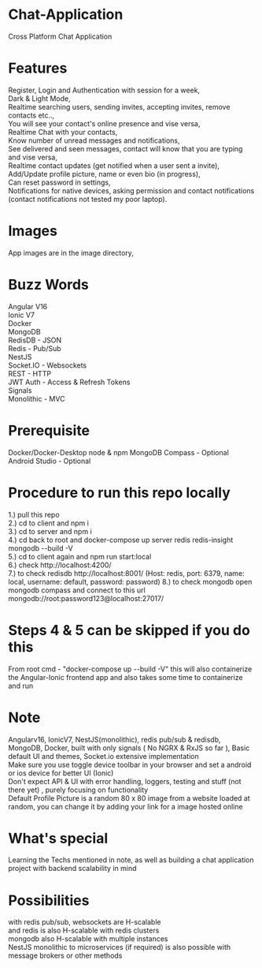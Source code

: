 # Chat-Application
Cross Platform Chat Application

# Features
  Register, Login and Authentication with session for a week, <br />
  Dark & Light Mode, <br />
  Realtime searching users, sending invites, accepting invites, remove contacts etc.., <br />
  You will see your contact's online presence and vise versa, <br />
  Realtime Chat with your contacts, <br />
  Know number of unread messages and notifications, <br />
  See delivered and seen messages, contact will know that you are typing and vise versa, <br />
  Realtime contact updates (get notified when a user sent a invite), <br />
  Add/Update profile picture, name or even bio (in progress), <br />
  Can reset password in settings, <br />
  Notifications for native devices, asking permission and contact notifications (contact notifications not tested my poor laptop). <br />

# Images
  App images are in the image directory, <br />

# Buzz Words
  Angular V16 <br/>
  Ionic V7 <br/>
  Docker <br/>
  MongoDB <br/>
  RedisDB - JSON <br/>
  Redis - Pub/Sub <br/>
  NestJS <br/>
  Socket.IO - Websockets <br/>
  REST - HTTP <br/>
  JWT Auth - Access & Refresh Tokens <br/>
  Signals <br/>
  Monolithic - MVC

# Prerequisite
  Docker/Docker-Desktop
  node & npm
  MongoDB Compass - Optional
  Android Studio - Optional

# Procedure to run this repo locally
1.) pull this repo  <br /> 
2.) cd to client and npm i  <br />
3.) cd to server and npm i  <br /> 
4.) cd back to root and docker-compose up server redis redis-insight mongodb --build -V <br /> 
5.) cd to client again and npm run start:local  <br /> 
6.) check http://localhost:4200/  <br /> 
7.) to check redisdb http://localhost:8001/ (Host: redis, port: 6379, name: local, username: default, password: password)
8.) to check mongodb open mongodb compass and connect to this url mongodb://root:password123@localhost:27017/

# Steps 4 & 5 can be skipped if you do this 
  From root cmd - "docker-compose up --build -V"  this will also containerize the Angular-Ionic frontend app 
  and also takes some time to containerize and run

# Note
  Angularv16, IonicV7, NestJS(monolithic), redis pub/sub & redisdb, MongoDB, Docker, built with only signals ( No NGRX & RxJS so far ), Basic default UI and themes, Socket.io extensive implementation <br />
  Make sure you use toggle device toolbar in your browser and set a android or ios device for better UI (Ionic) <br />
  Don't expect API & UI with error handling, loggers, testing and stuff (not there yet) , purely focusing on functionality <br />
  Default Profile Picture is a random 80 x 80 image from a website loaded at random, you can change it by adding your link for a image hosted online

# What's special
  Learning the Techs mentioned in note, as well as building a chat application project with backend scalability in mind

# Possibilities
  with redis pub/sub, websockets are H-scalable <br />
  and redis is also H-scalable with redis clusters <br />
  mongodb also H-scalable with multiple instances <br />
  NestJS monolithic to microservices (if required) is also possible with message brokers or other methods <br />

  
  
  

  
